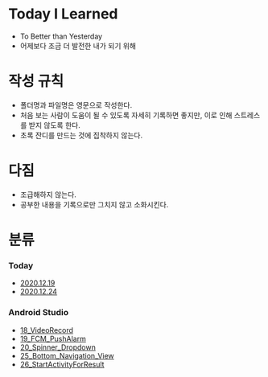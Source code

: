# Today I Learned
* To Better than Yesterday
* 어제보다 조금 더 발전한 내가 되기 위해

# 작성 규칙
* 폴더명과 파일명은 영문으로 작성한다.
* 처음 보는 사람이 도움이 될 수 있도록 자세히 기록하면 좋지만, 이로 인해 스트레스를 받지 않도록 한다.
* 초록 잔디를 만드는 것에 집착하지 않는다.

# 다짐
* 조급해하지 않는다.
* 공부한 내용을 기록으로만 그치지 않고 소화시킨다.

# 분류
### Today

* [2020.12.19](https://github.com/Mistive/TIL/blob/master/Today/2020.12.19.md)
*  [2020.12.24](https://github.com/Mistive/TIL/blob/master/Today/2020.12.24.md)
###  Android Studio
* [18_VideoRecord](https://github.com/Mistive/TIL/blob/master/AndroidStudio/18_VideoRecord.md)
* [19_FCM_PushAlarm](https://github.com/Mistive/TIL/blob/master/AndroidStudio/19_FCM_PushAlarm.md)
* [20_Spinner_Dropdown](https://github.com/Mistive/TIL/blob/master/AndroidStudio/20_Spinner_Dropdown.md)
*  [25_Bottom_Navigation_View](https://github.com/Mistive/TIL/blob/master/AndroidStudio/25_BottomNavigationView.md)
* [26_StartActivityForResult](https://github.com/Mistive/TIL/blob/master/AndroidStudio/26_StartActivityForResult.md)
